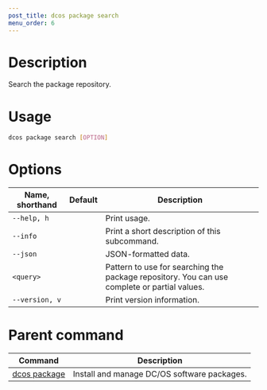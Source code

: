 ```yaml
---
post_title: dcos package search
menu_order: 6
---
```


# Description
Search the package repository.

# Usage

```bash
dcos package search [OPTION]
```

# Options

| Name, shorthand | Default | Description |
|---------|-------------|-------------|
| `--help, h`   |             |  Print usage. |
| `--info`   |             |  Print a short description of this subcommand. |
| `--json`   |             |  JSON-formatted data. |
| `<query>`   |             |  Pattern to use for searching the package repository.  You can use complete or partial values. |
| `--version, v`   |             | Print version information. |
        
# Parent command

| Command | Description |
|---------|-------------|
| [dcos package](/docs/1.9/usage/cli/command-reference/dcos-node/dcos-package/dcos-package/)   | Install and manage DC/OS software packages. |
